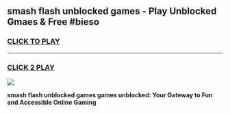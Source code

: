
## smash flash unblocked games - Play Unblocked Gmaes & Free #bieso
<h3>
<a href="https://premium.freeplayer.one?title=smash_flash_unblocked_games&ref=03M">CLICK TO PLAY</a></h3>
<hr>

<h3>
<a href="https://premium.freeplayer.one?title=smash_flash_unblocked_games&ref=03M">CLICK 2 PLAY</a>
  
</h3>

<a href="https://premium.freeplayer.one?title=smash_flash_unblocked_games&ref=03M"><img src="https://clearcache.store/games.png"></a>


**smash flash unblocked games games unblocked: Your Gateway to Fun and Accessible Online Gaming**
